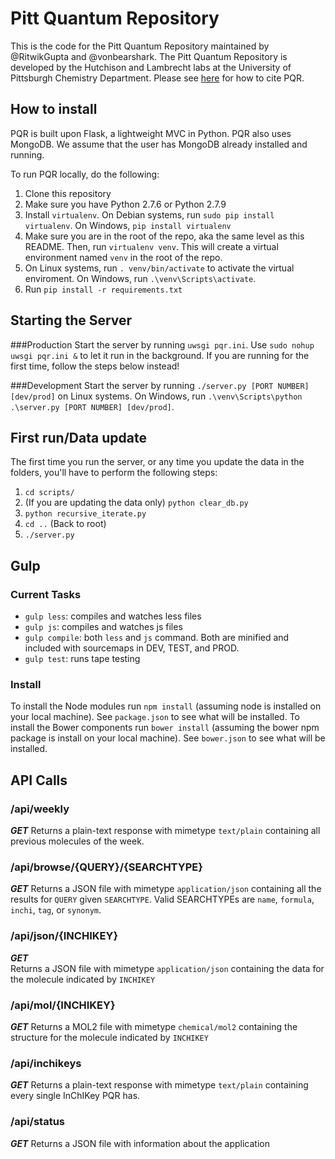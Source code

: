 # Pitt Quantum Repository
This is the code for the Pitt Quantum Repository maintained by @RitwikGupta and @vonbearshark.
The Pitt Quantum Repository is developed by the Hutchison and Lambrecht labs at the University of Pittsburgh Chemistry Department. Please see [here](http://pqr.pitt.edu/news/2015-07-01-open-data) for how to cite PQR.

## How to install
PQR is built upon Flask, a lightweight MVC in Python. PQR also uses MongoDB. We assume that the user has MongoDB already installed and running.

To run PQR locally, do the following:
1. Clone this repository
2. Make sure you have Python 2.7.6 or Python 2.7.9
3. Install `virtualenv`. On Debian systems, run `sudo pip install virtualenv`. On Windows, `pip install virtualenv`
4. Make sure you are in the root of the repo, aka the same level as this README. Then, run `virtualenv venv`. This will create a virtual environment named `venv` in the root of the repo.
5. On Linux systems, run `. venv/bin/activate` to activate the virtual enviroment. On Windows, run `.\venv\Scripts\activate`.
6. Run `pip install -r requirements.txt`

## Starting the Server
###Production
Start the server by running `uwsgi pqr.ini`. Use `sudo nohup uwsgi pqr.ini &` to let it run in the background.
If you are running for the first time, follow the steps below instead!

###Development
Start the server by running `./server.py [PORT NUMBER] [dev/prod]` on Linux systems. On Windows, run `.\venv\Scripts\python .\server.py [PORT NUMBER] [dev/prod]`.

## First run/Data update
The first time you run the server, or any time you update the data in the folders, you'll have to perform the following steps:
1. `cd scripts/`
2. (If you are updating the data only) `python clear_db.py`
3. `python recursive_iterate.py`
4. `cd ..` (Back to root)
5. `./server.py`

## Gulp

### Current Tasks
- `gulp less`: compiles and watches less files
- `gulp js`: compiles and watches js files
- `gulp compile`: both `less` and `js` command. Both are minified and included with sourcemaps in DEV, TEST, and PROD.
- `gulp test`: runs tape testing

### Install
To install the Node modules run `npm install` (assuming node is installed on your local machine). See `package.json` to see what will be installed. To install the Bower components run `bower install` (assuming the bower npm package is install on your local machine). See `bower.json` to see what will be installed.

## API Calls

### /api/weekly
**_GET_**
Returns a plain-text response with mimetype `text/plain` containing all previous molecules of the week.

### /api/browse/\{QUERY\}/\{SEARCHTYPE\}
**_GET_**
Returns a JSON file with mimetype `application/json` containing all the results for `QUERY` given `SEARCHTYPE`. Valid SEARCHTYPEs are `name`, `formula`, `inchi`, `tag`, or `synonym`.  

### /api/json/\{INCHIKEY\}
**_GET_**  
Returns a JSON file with mimetype `application/json` containing the data for the molecule indicated by `INCHIKEY`

### /api/mol/\{INCHIKEY\}
**_GET_**
Returns a MOL2 file with mimetype `chemical/mol2` containing the structure for the molecule indicated by `INCHIKEY`

### /api/inchikeys
**_GET_**
Returns a plain-text response with mimetype `text/plain` containing every single InChIKey PQR has.

### /api/status
**_GET_**
Returns a JSON file with information about the application

